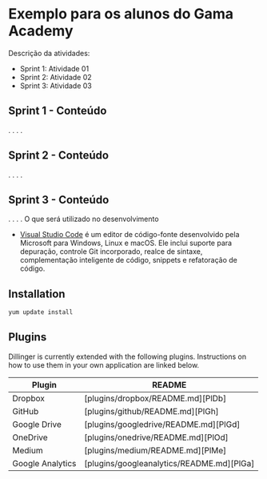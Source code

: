 # Exemplo para os alunos do Gama Academy

Descrição da atividades:

- Sprint 1: Atividade 01
- Sprint 2: Atividade 02
- Sprint 3: Atividade 03

## Sprint 1 - Conteúdo
.
.
.
.
## Sprint 2 - Conteúdo
.
.
.
.
## Sprint 3 - Conteúdo
.
.
.
.
O que será utilizado no desenvolvimento

- [Visual Studio Code](https://code.visualstudio.com/)  é um editor de código-fonte desenvolvido pela Microsoft para Windows, Linux e macOS. Ele inclui suporte para depuração, controle Git incorporado, realce de sintaxe, complementação inteligente de código, snippets e refatoração de código.

## Installation

```sh
yum update install

```

## Plugins

Dillinger is currently extended with the following plugins.
Instructions on how to use them in your own application are linked below.

| Plugin | README |
| ------ | ------ |
| Dropbox | [plugins/dropbox/README.md][PlDb] |
| GitHub | [plugins/github/README.md][PlGh] |
| Google Drive | [plugins/googledrive/README.md][PlGd] |
| OneDrive | [plugins/onedrive/README.md][PlOd] |
| Medium | [plugins/medium/README.md][PlMe] |
| Google Analytics | [plugins/googleanalytics/README.md][PlGa] |
